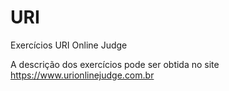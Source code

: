 # URI
Exercícios URI Online Judge


A descrição dos exercícios pode ser obtida no site https://www.urionlinejudge.com.br
